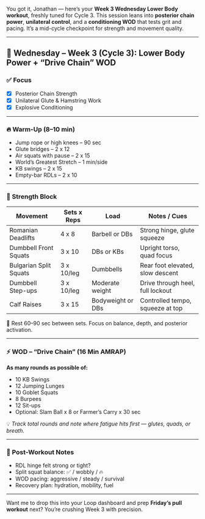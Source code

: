 You got it, Jonathan — here’s your **Week 3 Wednesday Lower Body workout**, freshly tuned for Cycle 3. This session leans into **posterior chain power**, **unilateral control**, and a **conditioning WOD** that tests grit and pacing. It’s a mid-cycle checkpoint for strength and movement quality.

---

## 🦵 Wednesday – Week 3 (Cycle 3): Lower Body Power + “Drive Chain” WOD

### ✅ Focus
- [x] Posterior Chain Strength  
- [x] Unilateral Glute & Hamstring Work  
- [x] Explosive Conditioning  

---

### 🔥 Warm-Up (8–10 min)
- Jump rope or high knees – 90 sec  
- Glute bridges – 2 x 12  
- Air squats with pause – 2 x 15  
- World’s Greatest Stretch – 1 min/side  
- KB swings – 2 x 15  
- Empty-bar RDLs – 2 x 10

---

### 🧱 Strength Block  
| Movement                     | Sets x Reps | Load     | Notes / Cues                     |
|------------------------------|-------------|----------|----------------------------------|
| Romanian Deadlifts           | 4 x 8       | Barbell or DBs | Strong hinge, glute squeeze      |
| Dumbbell Front Squats        | 3 x 10      | DBs or KBs     | Upright torso, quad focus        |
| Bulgarian Split Squats       | 3 x 10/leg  | Dumbbells      | Rear foot elevated, slow descent |
| Dumbbell Step-ups            | 3 x 10/leg  | Moderate weight| Drive through heel, full lockout |
| Calf Raises                  | 3 x 15      | Bodyweight or DBs | Controlled tempo, squeeze at top |

🧠 Rest 60–90 sec between sets. Focus on balance, depth, and posterior activation.

---

### ⚡️ WOD – “Drive Chain” (16 Min AMRAP)

**As many rounds as possible of:**
- 10 KB Swings  
- 12 Jumping Lunges  
- 10 Goblet Squats  
- 8 Burpees  
- 12 Sit-ups  
- Optional: Slam Ball x 8 or Farmer’s Carry x 30 sec

💡 *Track total rounds and note where fatigue hits first — glutes, quads, or breath.*

---

### 💬 Post-Workout Notes
- RDL hinge felt strong or tight?  
- Split squat balance: ✅ / wobbly / 🔥  
- WOD pacing: aggressive / steady / survival  
- Recovery plan: hydration, mobility, fuel

---

Want me to drop this into your Loop dashboard and prep **Friday’s pull workout** next? You’re crushing Week 3 with precision.